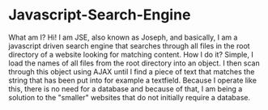 # Javascript-Search-Engine
What am I?
Hi! I am JSE, also known as Joseph, and basically, I am a javascript driven search engine that searches through all files in the root directory of a website looking for matching content.
How I do it? Simple, I load the names of all files from the root directory into an object. I then scan through this object using AJAX until I find a piece of text that matches the string that has been put into for example a textfield.
Because I operate like this, there is no need for a database and because of that, I am being a solution to the "smaller" websites that do not initially require a database. 
